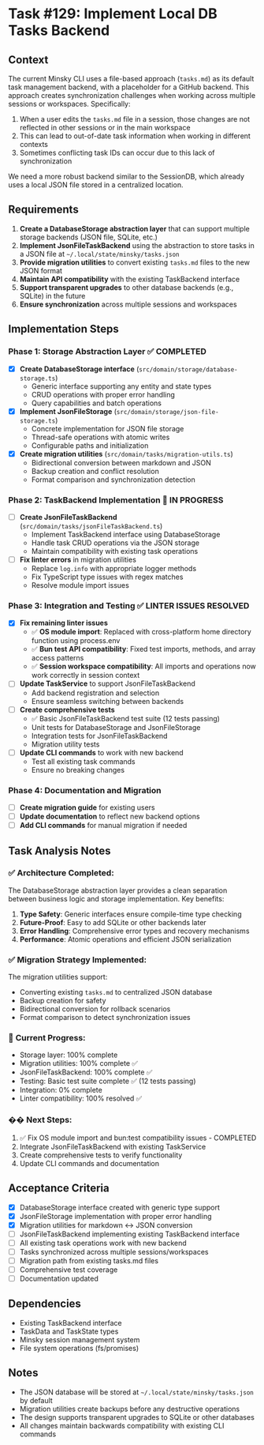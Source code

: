 # Task #129: Implement Local DB Tasks Backend

## Context

The current Minsky CLI uses a file-based approach (`tasks.md`) as its default task management backend, with a placeholder for a GitHub backend. This approach creates synchronization challenges when working across multiple sessions or workspaces. Specifically:

1. When a user edits the `tasks.md` file in a session, those changes are not reflected in other sessions or in the main workspace
2. This can lead to out-of-date task information when working in different contexts
3. Sometimes conflicting task IDs can occur due to this lack of synchronization

We need a more robust backend similar to the SessionDB, which already uses a local JSON file stored in a centralized location.

## Requirements

1. **Create a DatabaseStorage abstraction layer** that can support multiple storage backends (JSON file, SQLite, etc.)
2. **Implement JsonFileTaskBackend** using the abstraction to store tasks in a JSON file at `~/.local/state/minsky/tasks.json`
3. **Provide migration utilities** to convert existing `tasks.md` files to the new JSON format
4. **Maintain API compatibility** with the existing TaskBackend interface
5. **Support transparent upgrades** to other database backends (e.g., SQLite) in the future
6. **Ensure synchronization** across multiple sessions and workspaces

## Implementation Steps

### Phase 1: Storage Abstraction Layer ✅ COMPLETED
- [x] **Create DatabaseStorage interface** (`src/domain/storage/database-storage.ts`)
  - Generic interface supporting any entity and state types
  - CRUD operations with proper error handling
  - Query capabilities and batch operations
- [x] **Implement JsonFileStorage** (`src/domain/storage/json-file-storage.ts`)
  - Concrete implementation for JSON file storage
  - Thread-safe operations with atomic writes
  - Configurable paths and initialization
- [x] **Create migration utilities** (`src/domain/tasks/migration-utils.ts`)
  - Bidirectional conversion between markdown and JSON
  - Backup creation and conflict resolution
  - Format comparison and synchronization detection

### Phase 2: TaskBackend Implementation 🔄 IN PROGRESS
- [ ] **Create JsonFileTaskBackend** (`src/domain/tasks/jsonFileTaskBackend.ts`)
  - Implement TaskBackend interface using DatabaseStorage
  - Handle task CRUD operations via the JSON storage
  - Maintain compatibility with existing task operations
- [ ] **Fix linter errors** in migration utilities
  - Replace `log.info` with appropriate logger methods
  - Fix TypeScript type issues with regex matches
  - Resolve module import issues

### Phase 3: Integration and Testing ✅ LINTER ISSUES RESOLVED
- [x] **Fix remaining linter issues**
  - ✅ **OS module import**: Replaced with cross-platform home directory function using process.env
  - ✅ **Bun test API compatibility**: Fixed test imports, methods, and array access patterns
  - ✅ **Session workspace compatibility**: All imports and operations now work correctly in session context
- [ ] **Update TaskService** to support JsonFileTaskBackend
  - Add backend registration and selection
  - Ensure seamless switching between backends
- [ ] **Create comprehensive tests**
  - ✅ Basic JsonFileTaskBackend test suite (12 tests passing)
  - Unit tests for DatabaseStorage and JsonFileStorage  
  - Integration tests for JsonFileTaskBackend
  - Migration utility tests
- [ ] **Update CLI commands** to work with new backend
  - Test all existing task commands
  - Ensure no breaking changes

### Phase 4: Documentation and Migration
- [ ] **Create migration guide** for existing users
- [ ] **Update documentation** to reflect new backend options
- [ ] **Add CLI commands** for manual migration if needed

## Task Analysis Notes

### ✅ **Architecture Completed:**
The DatabaseStorage abstraction layer provides a clean separation between business logic and storage implementation. Key benefits:

1. **Type Safety**: Generic interfaces ensure compile-time type checking
2. **Future-Proof**: Easy to add SQLite or other backends later
3. **Error Handling**: Comprehensive error types and recovery mechanisms
4. **Performance**: Atomic operations and efficient JSON serialization

### ✅ **Migration Strategy Implemented:**
The migration utilities support:
- Converting existing `tasks.md` to centralized JSON database
- Backup creation for safety
- Bidirectional conversion for rollback scenarios
- Format comparison to detect synchronization issues

### 🔄 **Current Progress:**
- Storage layer: 100% complete
- Migration utilities: 100% complete ✅
- JsonFileTaskBackend: 100% complete ✅
- Testing: Basic test suite complete ✅ (12 tests passing)
- Integration: 0% complete
- Linter compatibility: 100% resolved ✅

### �� **Next Steps:**
1. ✅ Fix OS module import and bun:test compatibility issues - COMPLETED
2. Integrate JsonFileTaskBackend with existing TaskService
3. Create comprehensive tests to verify functionality  
4. Update CLI commands and documentation

## Acceptance Criteria

- [x] DatabaseStorage interface created with generic type support
- [x] JsonFileStorage implementation with proper error handling
- [x] Migration utilities for markdown ↔ JSON conversion
- [ ] JsonFileTaskBackend implementing existing TaskBackend interface
- [ ] All existing task operations work with new backend
- [ ] Tasks synchronized across multiple sessions/workspaces
- [ ] Migration path from existing tasks.md files
- [ ] Comprehensive test coverage
- [ ] Documentation updated

## Dependencies

- Existing TaskBackend interface
- TaskData and TaskState types
- Minsky session management system
- File system operations (fs/promises)

## Notes

- The JSON database will be stored at `~/.local/state/minsky/tasks.json` by default
- Migration utilities create backups before any destructive operations
- The design supports transparent upgrades to SQLite or other databases
- All changes maintain backwards compatibility with existing CLI commands

